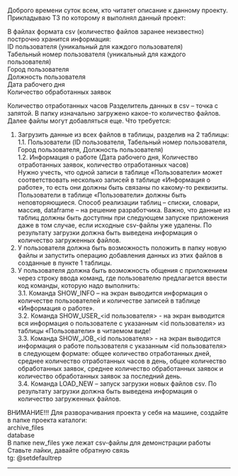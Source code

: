 Доброго времени суток всем, кто читатет описание к данному проекту.
Прикладываю ТЗ по которому я выполнял данный проект:

В файлах формата csv (количество файлов заранее неизвестно) построчно хранится информация:  
ID пользователя (уникальный для каждого пользователя)  
Табельный номер пользователя (уникальный для каждого пользователя)  
Город пользователя  
Должность пользователя  
Дата рабочего дня  
Количество обработанных заявок  

Количество отработанных часов
Разделитель данных в csv – точка с запятой.
В папку изначально загружено какое-то количество файлов. Далее файлы могут добавляться еще.
Что требуется:
1. Загрузить данные из всех файлов в таблицы, разделив на 2 таблицы:  
1.1. Пользователи (ID пользователя, Табельный номер пользователя, Город пользователя, Должность пользователя)  
1.2. Информация о работе (Дата рабочего дня, Количество отработанных заявок, количество отработанных часов)  
Нужно учесть, что одной записи в таблице «Пользователи» может соответствовать несколько записей в таблице «Информация о работе», то есть они должны быть связаны по какому-то реквизиты. Пользователи в таблице «Пользователи» должны быть неповторяющиеся.
Способ реализации таблиц – списки, словари, массив, dataframe – на решение разработчика. Важно, что данные из таблиц должны быть доступны при следующем запуске приложения даже в том случае, если исходные csv-файлы уже удалены.
По результату загрузки должна быть выведена информация о количество загруженных файлов.
2. У пользователя должна быть возможность положить в папку новую файлы и запустить операцию добавления данных из этих файлов в созданные в пункте 1 таблицы.  
3. У пользователя должна быть возможность общения с приложением через строку ввода команд, где пользователю предлагается ввести код команды, которую надо выполнить:  
3.1. Команда SHOW_INFO – на экран выводится информация о количестве пользователей и количестве записей в таблице «Информация о работе».  
3.2. Команда SHOW_USER_<id пользователя> - на экран выводится вся информация о пользователе с указанным <id пользователя> из таблицы «Пользователи» в читаемом виде!  
3.3. Команда SHOW_JOB_<id пользователя> - на экран выводится информация о работе пользователя с указанным <id пользователя> в следующем формате: общее количество отработанных дней, среднее количество отработанных часов в день, общее количество обработанных заявок, среднее количество обработанных заявок и количество обработанных заявок за последний день.  
3.4. Команда LOAD_NEW – запуск загрузки новых файлов csv. По результату загрузки должна быть выведена информация о количество загруженных файлов.

ВНИМАНИЕ!!!
Для разворачивания проекта у себя на машине, создайте в папке проекта каталоги:  
archive_files  
database  
В папке new_files уже лежат csv-файлы для демонстрации работы  
Ставьте лайки, давайте обратную связь  
tg: @setdefaultrep
****